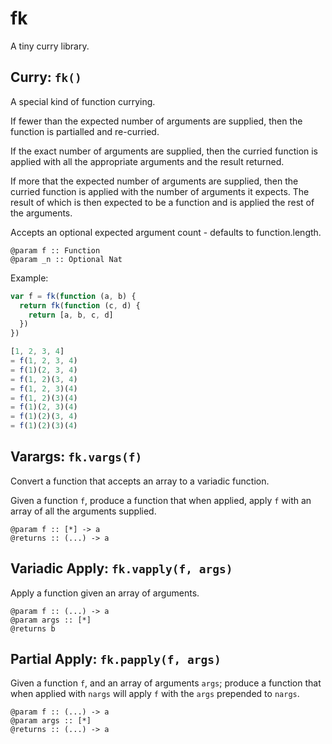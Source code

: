 fk
===

A tiny curry library.


Curry: `fk()`
---

A special kind of function currying.

If fewer than the expected number of arguments are supplied, then the
function is partialled and re-curried.

If the exact number of arguments are supplied, then the curried function is
applied with all the appropriate arguments and the result returned.

If more that the expected number of arguments are supplied, then the curried
function is applied with the number of arguments it expects.  The result of
which is then expected to be a function and is applied the rest of the
arguments.

Accepts an optional expected argument count - defaults to function.length.

```
@param f :: Function
@param _n :: Optional Nat
````

Example:

```js
var f = fk(function (a, b) {
  return fk(function (c, d) {
    return [a, b, c, d]
  })
})

[1, 2, 3, 4]
= f(1, 2, 3, 4)
= f(1)(2, 3, 4)
= f(1, 2)(3, 4)
= f(1, 2, 3)(4)
= f(1, 2)(3)(4)
= f(1)(2, 3)(4)
= f(1)(2)(3, 4)
= f(1)(2)(3)(4)
```


Varargs: `fk.vargs(f)`
---

Convert a function that accepts an array to a variadic function.

Given a function `f`, produce a function that when applied, apply `f` with
an array of all the arguments supplied.

```
@param f :: [*] -> a
@returns :: (...) -> a
```


Variadic Apply: `fk.vapply(f, args)`
---

Apply a function given an array of arguments.

```
@param f :: (...) -> a
@param args :: [*]
@returns b
```


Partial Apply: `fk.papply(f, args)`
---

Given a function `f`, and an array of arguments `args`; produce a function
that when applied with `nargs` will apply `f` with the `args` prepended to
`nargs`.

```
@param f :: (...) -> a
@param args :: [*]
@returns :: (...) -> a
```
